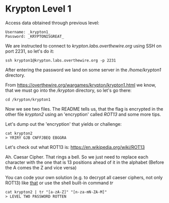 # Krypton Level 1

Access data obtained through previous level:

    Username: _krypton1_
    Password: _KRYPTONISGREAT_

We are instructed to connect to _krypton.labs.overthewire.org_ using SSH on port 2231, so let's do it:

    ssh krypton1@krypton.labs.overthewire.org -p 2231

After entering the password we land on some server in the _/home/krypton1_ directory.

From https://overthewire.org/wargames/krypton/krypton1.html we know, that we must go into the _/krypton_ directory, so let's go there:

    cd /krypton/krypton1

Now we see two files. The README tells us, that the flag is encrypted in the other file _krypton2_ using an 'encryption' called _ROT13_ and some more tips.

Let's dump out the 'encryption' that yields or challenge:

    cat krypton2
    > YRIRY GJB CNFFJBEQ EBGGRA 

Let's check out what ROT13 is: https://en.wikipedia.org/wiki/ROT13 

Ah. Caesar Cipher. That rings a bell. So we just need to replace each character with the one that is 13 positions ahead of it in the alphabet (Before the A comes the Z and vice versa)

You can code your own solution (e.g. to decrypt all caeser ciphers, not only ROT13) like [that](decryptCaeserCipher.py) or use the shell built-in command _tr_


    cat krypton2 | tr "[a-zA-Z]" "[n-za-mN-ZA-M]"
    > LEVEL TWO PASSWORD ROTTEN








